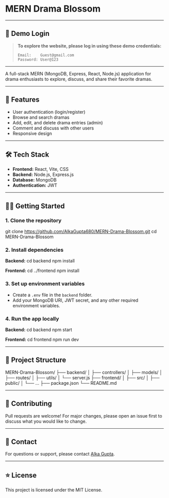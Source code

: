 # MERN Drama Blossom

---

## 📝 Demo Login

> **To explore the website, please log in using these demo credentials:**
>
> ```
> Email:    Guest@gmail.com
> Password: User@123
> ```

---

A full-stack MERN (MongoDB, Express, React, Node.js) application for drama enthusiasts to explore, discuss, and share their favorite dramas.

---

## 🚀 Features

- User authentication (login/register)
- Browse and search dramas
- Add, edit, and delete drama entries (admin)
- Comment and discuss with other users
- Responsive design

---

## 🛠️ Tech Stack

- **Frontend:** React, Vite, CSS
- **Backend:** Node.js, Express.js
- **Database:** MongoDB
- **Authentication:** JWT

---

## 🧑‍💻 Getting Started

### 1. Clone the repository

git clone https://github.com/AlkaGupta680/MERN-Drama-Blossom.git
cd MERN-Drama-Blossom

### 2. Install dependencies

**Backend:**
cd backend
npm install

**Frontend:**
cd ../frontend
npm install


### 3. Set up environment variables

- Create a `.env` file in the `backend` folder.
- Add your MongoDB URI, JWT secret, and any other required environment variables.

### 4. Run the app locally

**Backend:**
cd backend
npm start

**Frontend:**
cd frontend
npm run dev


---

## 📂 Project Structure

MERN-Drama-Blossom/
├── backend/
│ ├── controllers/
│ ├── models/
│ ├── routes/
│ ├── utils/
│ └── server.js
├── frontend/
│ ├── src/
│ ├── public/
│ └── ...
├── package.json
└── README.md


---

## 🤝 Contributing

Pull requests are welcome! For major changes, please open an issue first to discuss what you would like to change.

---

## 📧 Contact

For questions or support, please contact [Alka Gupta](mailto:Guest@gmail.com).

---

## ⭐️ License

This project is licensed under the MIT License.

